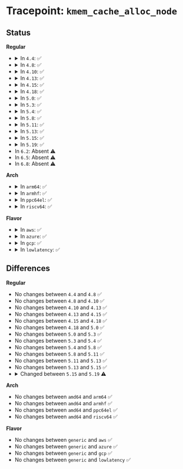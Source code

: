 # Tracepoint: <code>kmem_cache_alloc_node</code>

## Status
<b>Regular</b>
<ul>
<li>
<details>
<summary>In <code>4.4</code>: ✅</summary>

Event:

```c
struct trace_event_raw_kmem_alloc_node {
    struct trace_entry ent;
    long unsigned int call_site;
    const void *ptr;
    size_t bytes_req;
    size_t bytes_alloc;
    gfp_t gfp_flags;
    int node;
    char __data[0];
};
```
Function:

```c
void trace_event_raw_event_kmem_alloc_node(void *__data, long unsigned int call_site, const void *ptr, size_t bytes_req, size_t bytes_alloc, gfp_t gfp_flags, int node);
```
</details>
</li>
<li>
<details>
<summary>In <code>4.8</code>: ✅</summary>

Event:

```c
struct trace_event_raw_kmem_alloc_node {
    struct trace_entry ent;
    long unsigned int call_site;
    const void *ptr;
    size_t bytes_req;
    size_t bytes_alloc;
    gfp_t gfp_flags;
    int node;
    char __data[0];
};
```
Function:

```c
void trace_event_raw_event_kmem_alloc_node(void *__data, long unsigned int call_site, const void *ptr, size_t bytes_req, size_t bytes_alloc, gfp_t gfp_flags, int node);
```
</details>
</li>
<li>
<details>
<summary>In <code>4.10</code>: ✅</summary>

Event:

```c
struct trace_event_raw_kmem_alloc_node {
    struct trace_entry ent;
    long unsigned int call_site;
    const void *ptr;
    size_t bytes_req;
    size_t bytes_alloc;
    gfp_t gfp_flags;
    int node;
    char __data[0];
};
```
Function:

```c
void trace_event_raw_event_kmem_alloc_node(void *__data, long unsigned int call_site, const void *ptr, size_t bytes_req, size_t bytes_alloc, gfp_t gfp_flags, int node);
```
</details>
</li>
<li>
<details>
<summary>In <code>4.13</code>: ✅</summary>

Event:

```c
struct trace_event_raw_kmem_alloc_node {
    struct trace_entry ent;
    long unsigned int call_site;
    const void *ptr;
    size_t bytes_req;
    size_t bytes_alloc;
    gfp_t gfp_flags;
    int node;
    char __data[0];
};
```
Function:

```c
void trace_event_raw_event_kmem_alloc_node(void *__data, long unsigned int call_site, const void *ptr, size_t bytes_req, size_t bytes_alloc, gfp_t gfp_flags, int node);
```
</details>
</li>
<li>
<details>
<summary>In <code>4.15</code>: ✅</summary>

Event:

```c
struct trace_event_raw_kmem_alloc_node {
    struct trace_entry ent;
    long unsigned int call_site;
    const void *ptr;
    size_t bytes_req;
    size_t bytes_alloc;
    gfp_t gfp_flags;
    int node;
    char __data[0];
};
```
Function:

```c
void trace_event_raw_event_kmem_alloc_node(void *__data, long unsigned int call_site, const void *ptr, size_t bytes_req, size_t bytes_alloc, gfp_t gfp_flags, int node);
```
</details>
</li>
<li>
<details>
<summary>In <code>4.18</code>: ✅</summary>

Event:

```c
struct trace_event_raw_kmem_alloc_node {
    struct trace_entry ent;
    long unsigned int call_site;
    const void *ptr;
    size_t bytes_req;
    size_t bytes_alloc;
    gfp_t gfp_flags;
    int node;
    char __data[0];
};
```
Function:

```c
void trace_event_raw_event_kmem_alloc_node(void *__data, long unsigned int call_site, const void *ptr, size_t bytes_req, size_t bytes_alloc, gfp_t gfp_flags, int node);
```
</details>
</li>
<li>
<details>
<summary>In <code>5.0</code>: ✅</summary>

Event:

```c
struct trace_event_raw_kmem_alloc_node {
    struct trace_entry ent;
    long unsigned int call_site;
    const void *ptr;
    size_t bytes_req;
    size_t bytes_alloc;
    gfp_t gfp_flags;
    int node;
    char __data[0];
};
```
Function:

```c
void trace_event_raw_event_kmem_alloc_node(void *__data, long unsigned int call_site, const void *ptr, size_t bytes_req, size_t bytes_alloc, gfp_t gfp_flags, int node);
```
</details>
</li>
<li>
<details>
<summary>In <code>5.3</code>: ✅</summary>

Event:

```c
struct trace_event_raw_kmem_alloc_node {
    struct trace_entry ent;
    long unsigned int call_site;
    const void *ptr;
    size_t bytes_req;
    size_t bytes_alloc;
    gfp_t gfp_flags;
    int node;
    char __data[0];
};
```
Function:

```c
void trace_event_raw_event_kmem_alloc_node(void *__data, long unsigned int call_site, const void *ptr, size_t bytes_req, size_t bytes_alloc, gfp_t gfp_flags, int node);
```
</details>
</li>
<li>
<details>
<summary>In <code>5.4</code>: ✅</summary>

Event:

```c
struct trace_event_raw_kmem_alloc_node {
    struct trace_entry ent;
    long unsigned int call_site;
    const void *ptr;
    size_t bytes_req;
    size_t bytes_alloc;
    gfp_t gfp_flags;
    int node;
    char __data[0];
};
```
Function:

```c
void trace_event_raw_event_kmem_alloc_node(void *__data, long unsigned int call_site, const void *ptr, size_t bytes_req, size_t bytes_alloc, gfp_t gfp_flags, int node);
```
</details>
</li>
<li>
<details>
<summary>In <code>5.8</code>: ✅</summary>

Event:

```c
struct trace_event_raw_kmem_alloc_node {
    struct trace_entry ent;
    long unsigned int call_site;
    const void *ptr;
    size_t bytes_req;
    size_t bytes_alloc;
    gfp_t gfp_flags;
    int node;
    char __data[0];
};
```
Function:

```c
void trace_event_raw_event_kmem_alloc_node(void *__data, long unsigned int call_site, const void *ptr, size_t bytes_req, size_t bytes_alloc, gfp_t gfp_flags, int node);
```
</details>
</li>
<li>
<details>
<summary>In <code>5.11</code>: ✅</summary>

Event:

```c
struct trace_event_raw_kmem_alloc_node {
    struct trace_entry ent;
    long unsigned int call_site;
    const void *ptr;
    size_t bytes_req;
    size_t bytes_alloc;
    gfp_t gfp_flags;
    int node;
    char __data[0];
};
```
Function:

```c
void trace_event_raw_event_kmem_alloc_node(void *__data, long unsigned int call_site, const void *ptr, size_t bytes_req, size_t bytes_alloc, gfp_t gfp_flags, int node);
```
</details>
</li>
<li>
<details>
<summary>In <code>5.13</code>: ✅</summary>

Event:

```c
struct trace_event_raw_kmem_alloc_node {
    struct trace_entry ent;
    long unsigned int call_site;
    const void *ptr;
    size_t bytes_req;
    size_t bytes_alloc;
    gfp_t gfp_flags;
    int node;
    char __data[0];
};
```
Function:

```c
void trace_event_raw_event_kmem_alloc_node(void *__data, long unsigned int call_site, const void *ptr, size_t bytes_req, size_t bytes_alloc, gfp_t gfp_flags, int node);
```
</details>
</li>
<li>
<details>
<summary>In <code>5.15</code>: ✅</summary>

Event:

```c
struct trace_event_raw_kmem_alloc_node {
    struct trace_entry ent;
    long unsigned int call_site;
    const void *ptr;
    size_t bytes_req;
    size_t bytes_alloc;
    gfp_t gfp_flags;
    int node;
    char __data[0];
};
```
Function:

```c
void trace_event_raw_event_kmem_alloc_node(void *__data, long unsigned int call_site, const void *ptr, size_t bytes_req, size_t bytes_alloc, gfp_t gfp_flags, int node);
```
</details>
</li>
<li>
<details>
<summary>In <code>5.19</code>: ✅</summary>

Event:

```c
struct trace_event_raw_kmem_alloc_node {
    struct trace_entry ent;
    long unsigned int call_site;
    const void *ptr;
    size_t bytes_req;
    size_t bytes_alloc;
    long unsigned int gfp_flags;
    int node;
    char __data[0];
};
```
Function:

```c
void trace_event_raw_event_kmem_alloc_node(void *__data, long unsigned int call_site, const void *ptr, size_t bytes_req, size_t bytes_alloc, gfp_t gfp_flags, int node);
```
</details>
</li>
<li>
In <code>6.2</code>: Absent ⚠️
</li>
<li>
In <code>6.5</code>: Absent ⚠️
</li>
<li>
In <code>6.8</code>: Absent ⚠️
</li>
</ul>
<b>Arch</b>
<ul>
<li>
<details>
<summary>In <code>arm64</code>: ✅</summary>

Event:

```c
struct trace_event_raw_kmem_alloc_node {
    struct trace_entry ent;
    long unsigned int call_site;
    const void *ptr;
    size_t bytes_req;
    size_t bytes_alloc;
    gfp_t gfp_flags;
    int node;
    char __data[0];
};
```
Function:

```c
void trace_event_raw_event_kmem_alloc_node(void *__data, long unsigned int call_site, const void *ptr, size_t bytes_req, size_t bytes_alloc, gfp_t gfp_flags, int node);
```
</details>
</li>
<li>
<details>
<summary>In <code>armhf</code>: ✅</summary>

Event:

```c
struct trace_event_raw_kmem_alloc_node {
    struct trace_entry ent;
    long unsigned int call_site;
    const void *ptr;
    size_t bytes_req;
    size_t bytes_alloc;
    gfp_t gfp_flags;
    int node;
    char __data[0];
};
```
Function:

```c
void trace_event_raw_event_kmem_alloc_node(void *__data, long unsigned int call_site, const void *ptr, size_t bytes_req, size_t bytes_alloc, gfp_t gfp_flags, int node);
```
</details>
</li>
<li>
<details>
<summary>In <code>ppc64el</code>: ✅</summary>

Event:

```c
struct trace_event_raw_kmem_alloc_node {
    struct trace_entry ent;
    long unsigned int call_site;
    const void *ptr;
    size_t bytes_req;
    size_t bytes_alloc;
    gfp_t gfp_flags;
    int node;
    char __data[0];
};
```
Function:

```c
void trace_event_raw_event_kmem_alloc_node(void *__data, long unsigned int call_site, const void *ptr, size_t bytes_req, size_t bytes_alloc, gfp_t gfp_flags, int node);
```
</details>
</li>
<li>
<details>
<summary>In <code>riscv64</code>: ✅</summary>

Event:

```c
struct trace_event_raw_kmem_alloc_node {
    struct trace_entry ent;
    long unsigned int call_site;
    const void *ptr;
    size_t bytes_req;
    size_t bytes_alloc;
    gfp_t gfp_flags;
    int node;
    char __data[0];
};
```
Function:

```c
void trace_event_raw_event_kmem_alloc_node(void *__data, long unsigned int call_site, const void *ptr, size_t bytes_req, size_t bytes_alloc, gfp_t gfp_flags, int node);
```
</details>
</li>
</ul>
<b>Flavor</b>
<ul>
<li>
<details>
<summary>In <code>aws</code>: ✅</summary>

Event:

```c
struct trace_event_raw_kmem_alloc_node {
    struct trace_entry ent;
    long unsigned int call_site;
    const void *ptr;
    size_t bytes_req;
    size_t bytes_alloc;
    gfp_t gfp_flags;
    int node;
    char __data[0];
};
```
Function:

```c
void trace_event_raw_event_kmem_alloc_node(void *__data, long unsigned int call_site, const void *ptr, size_t bytes_req, size_t bytes_alloc, gfp_t gfp_flags, int node);
```
</details>
</li>
<li>
<details>
<summary>In <code>azure</code>: ✅</summary>

Event:

```c
struct trace_event_raw_kmem_alloc_node {
    struct trace_entry ent;
    long unsigned int call_site;
    const void *ptr;
    size_t bytes_req;
    size_t bytes_alloc;
    gfp_t gfp_flags;
    int node;
    char __data[0];
};
```
Function:

```c
void trace_event_raw_event_kmem_alloc_node(void *__data, long unsigned int call_site, const void *ptr, size_t bytes_req, size_t bytes_alloc, gfp_t gfp_flags, int node);
```
</details>
</li>
<li>
<details>
<summary>In <code>gcp</code>: ✅</summary>

Event:

```c
struct trace_event_raw_kmem_alloc_node {
    struct trace_entry ent;
    long unsigned int call_site;
    const void *ptr;
    size_t bytes_req;
    size_t bytes_alloc;
    gfp_t gfp_flags;
    int node;
    char __data[0];
};
```
Function:

```c
void trace_event_raw_event_kmem_alloc_node(void *__data, long unsigned int call_site, const void *ptr, size_t bytes_req, size_t bytes_alloc, gfp_t gfp_flags, int node);
```
</details>
</li>
<li>
<details>
<summary>In <code>lowlatency</code>: ✅</summary>

Event:

```c
struct trace_event_raw_kmem_alloc_node {
    struct trace_entry ent;
    long unsigned int call_site;
    const void *ptr;
    size_t bytes_req;
    size_t bytes_alloc;
    gfp_t gfp_flags;
    int node;
    char __data[0];
};
```
Function:

```c
void trace_event_raw_event_kmem_alloc_node(void *__data, long unsigned int call_site, const void *ptr, size_t bytes_req, size_t bytes_alloc, gfp_t gfp_flags, int node);
```
</details>
</li>
</ul>

## Differences
<b>Regular</b>
<ul>
<li>
No changes between <code>4.4</code> and <code>4.8</code> ✅
</li>
<li>
No changes between <code>4.8</code> and <code>4.10</code> ✅
</li>
<li>
No changes between <code>4.10</code> and <code>4.13</code> ✅
</li>
<li>
No changes between <code>4.13</code> and <code>4.15</code> ✅
</li>
<li>
No changes between <code>4.15</code> and <code>4.18</code> ✅
</li>
<li>
No changes between <code>4.18</code> and <code>5.0</code> ✅
</li>
<li>
No changes between <code>5.0</code> and <code>5.3</code> ✅
</li>
<li>
No changes between <code>5.3</code> and <code>5.4</code> ✅
</li>
<li>
No changes between <code>5.4</code> and <code>5.8</code> ✅
</li>
<li>
No changes between <code>5.8</code> and <code>5.11</code> ✅
</li>
<li>
No changes between <code>5.11</code> and <code>5.13</code> ✅
</li>
<li>
No changes between <code>5.13</code> and <code>5.15</code> ✅
</li>
<li>
<details>
<summary>Changed between <code>5.15</code> and <code>5.19</code> ⚠️</summary>
<ul>
<li>
<b>Event changed. </b>
</li>
<li>
<b>Field type changed. </b>
<code>gfp_t gfp_flags</code> ➡️ <code>long unsigned int gfp_flags</code>
</li>
</ul>
</details>
</li>
</ul>
<b>Arch</b>
<ul>
<li>
No changes between <code>amd64</code> and <code>arm64</code> ✅
</li>
<li>
No changes between <code>amd64</code> and <code>armhf</code> ✅
</li>
<li>
No changes between <code>amd64</code> and <code>ppc64el</code> ✅
</li>
<li>
No changes between <code>amd64</code> and <code>riscv64</code> ✅
</li>
</ul>
<b>Flavor</b>
<ul>
<li>
No changes between <code>generic</code> and <code>aws</code> ✅
</li>
<li>
No changes between <code>generic</code> and <code>azure</code> ✅
</li>
<li>
No changes between <code>generic</code> and <code>gcp</code> ✅
</li>
<li>
No changes between <code>generic</code> and <code>lowlatency</code> ✅
</li>
</ul>
